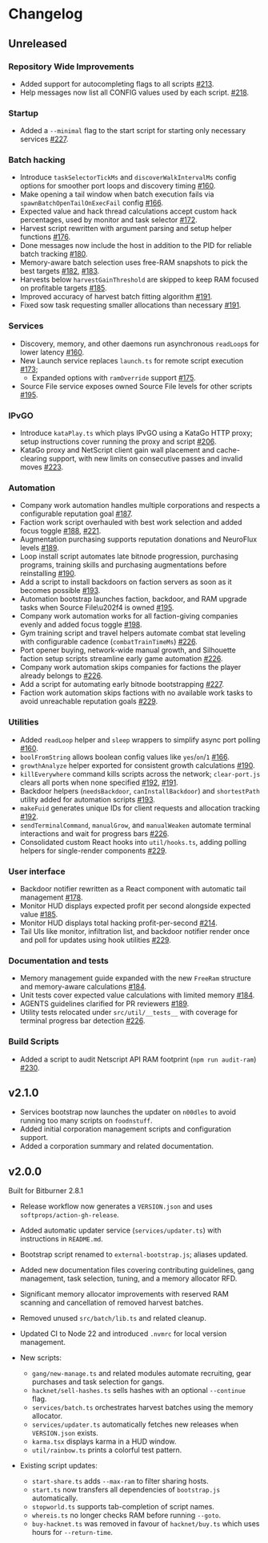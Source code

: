 # Changelog

## Unreleased

### Repository Wide Improvements

- Added support for autocompleting flags to all scripts [#213][pr-213].
- Help messages now list all CONFIG values used by each script. [#218][pr-218].

### Startup

- Added a `--minimal` flag to the start script for starting only necessary services [#227][pr-227].

### Batch hacking

- Introduce `taskSelectorTickMs` and `discoverWalkIntervalMs` config options for smoother port loops and discovery timing [#160][pr-160].
- Make opening a tail window when batch execution fails via `spawnBatchOpenTailOnExecFail` config [#166][pr-166].
- Expected value and hack thread calculations accept custom hack percentages, used by monitor and task selector [#172][pr-172].
- Harvest script rewritten with argument parsing and setup helper functions [#176][pr-176].
- Done messages now include the host in addition to the PID for reliable batch tracking [#180][pr-180].
- Memory-aware batch selection uses free-RAM snapshots to pick the best targets [#182][pr-182], [#183][pr-183].
- Harvests below `harvestGainThreshold` are skipped to keep RAM focused on profitable targets [#185][pr-185].
- Improved accuracy of harvest batch fitting algorithm [#191][pr-191].
- Fixed sow task requesting smaller allocations than necessary [#191][pr-191].

### Services

- Discovery, memory, and other daemons run asynchronous `readLoop`s for lower latency [#160][pr-160].
- New Launch service replaces `launch.ts` for remote script execution [#173][pr-173];
    - Expanded options with `ramOverride` support [#175][pr-175].
- Source File service exposes owned Source File levels for other scripts [#195][pr-195].

### IPvGO

- Introduce `kataPlay.ts` which plays IPvGO using a KataGo HTTP proxy; setup instructions cover running the proxy and script [#206][pr-206].
- KataGo proxy and NetScript client gain wall placement and cache-clearing support, with new limits on consecutive passes and invalid moves [#223][pr-223].

### Automation

- Company work automation handles multiple corporations and respects a configurable reputation goal [#187][pr-187].
- Faction work script overhauled with best work selection and added focus toggle [#188][pr-188], [#221][pr-221].
- Augmentation purchasing supports reputation donations and NeuroFlux levels [#189][pr-189].
- Loop install script automates late bitnode progression, purchasing programs, training skills and purchasing augmentations before reinstalling [#190][pr-190].
- Add a script to install backdoors on faction servers as soon as it becomes possible [#193][pr-193].
- Automation bootstrap launches faction, backdoor, and RAM upgrade tasks when Source File\u202f4 is owned [#195][pr-195].
- Company work automation works for all faction-giving companies evenly and added focus toggle [#198][pr-198].
- Gym training script and travel helpers automate combat stat leveling with configurable cadence (`combatTrainTimeMs`) [#226][pr-226].
- Port opener buying, network-wide manual growth, and Silhouette faction setup scripts streamline early game automation [#226][pr-226].
- Company work automation skips companies for factions the player already belongs to [#226][pr-226].
- Add a script for automating early bitnode bootstrapping [#227][pr-227].
- Faction work automation skips factions with no available work tasks to avoid unreachable reputation goals [#229][pr-229].

### Utilities

- Added `readLoop` helper and `sleep` wrappers to simplify async port polling [#160][pr-160].
- `boolFromString` allows boolean config values like `yes`/`on`/`1` [#166][pr-166].
- `growthAnalyze` helper exported for consistent growth calculations [#190][pr-190].
- `killEverywhere` command kills scripts across the network; `clear-port.js` clears all ports when none specified [#192][pr-192], [#191][pr-191].
- Backdoor helpers (`needsBackdoor`, `canInstallBackdoor`) and `shortestPath` utility added for automation scripts [#193][pr-193].
- `makeFuid` generates unique IDs for client requests and allocation tracking [#192][pr-192].
- `sendTerminalCommand`, `manualGrow`, and `manualWeaken` automate terminal interactions and wait for progress bars [#226][pr-226].
- Consolidated custom React hooks into `util/hooks.ts`, adding polling helpers for single-render components [#229][pr-229].

### User interface

- Backdoor notifier rewritten as a React component with automatic tail management [#178][pr-178].
- Monitor HUD displays expected profit per second alongside expected value [#185][pr-185].
- Monitor HUD displays total hacking profit-per-second [#214][pr-214].
- Tail UIs like monitor, infiltration list, and backdoor notifier render once and poll for updates using hook utilities [#229][pr-229].

### Documentation and tests

- Memory management guide expanded with the new `FreeRam` structure and memory-aware calculations [#184][pr-184].
- Unit tests cover expected value calculations with limited memory [#184][pr-184].
- AGENTS guidelines clarified for PR reviewers [#189][pr-189].
- Utility tests relocated under `src/util/__tests__` with coverage for terminal progress bar detection [#226][pr-226].

### Build Scripts

- Added a script to audit Netscript API RAM footprint (`npm run audit-ram`) [#230][pr-230].

[pr-160]: https://github.com/RadicalZephyr/bitburner-scripts/pull/160
[pr-166]: https://github.com/RadicalZephyr/bitburner-scripts/pull/166
[pr-172]: https://github.com/RadicalZephyr/bitburner-scripts/pull/172
[pr-173]: https://github.com/RadicalZephyr/bitburner-scripts/pull/173
[pr-174]: https://github.com/RadicalZephyr/bitburner-scripts/pull/174
[pr-175]: https://github.com/RadicalZephyr/bitburner-scripts/pull/175
[pr-176]: https://github.com/RadicalZephyr/bitburner-scripts/pull/176
[pr-177]: https://github.com/RadicalZephyr/bitburner-scripts/pull/177
[pr-178]: https://github.com/RadicalZephyr/bitburner-scripts/pull/178
[pr-180]: https://github.com/RadicalZephyr/bitburner-scripts/pull/180
[pr-181]: https://github.com/RadicalZephyr/bitburner-scripts/pull/181
[pr-182]: https://github.com/RadicalZephyr/bitburner-scripts/pull/182
[pr-183]: https://github.com/RadicalZephyr/bitburner-scripts/pull/183
[pr-184]: https://github.com/RadicalZephyr/bitburner-scripts/pull/184
[pr-185]: https://github.com/RadicalZephyr/bitburner-scripts/pull/185
[pr-186]: https://github.com/RadicalZephyr/bitburner-scripts/pull/186
[pr-187]: https://github.com/RadicalZephyr/bitburner-scripts/pull/187
[pr-188]: https://github.com/RadicalZephyr/bitburner-scripts/pull/188
[pr-189]: https://github.com/RadicalZephyr/bitburner-scripts/pull/189
[pr-190]: https://github.com/RadicalZephyr/bitburner-scripts/pull/190
[pr-191]: https://github.com/RadicalZephyr/bitburner-scripts/pull/191
[pr-192]: https://github.com/RadicalZephyr/bitburner-scripts/pull/192
[pr-193]: https://github.com/RadicalZephyr/bitburner-scripts/pull/193
[pr-195]: https://github.com/RadicalZephyr/bitburner-scripts/pull/195
[pr-198]: https://github.com/RadicalZephyr/bitburner-scripts/pull/198
[pr-206]: https://github.com/RadicalZephyr/bitburner-scripts/pull/206
[pr-213]: https://github.com/RadicalZephyr/bitburner-scripts/pull/213
[pr-214]: https://github.com/RadicalZephyr/bitburner-scripts/pull/214
[pr-218]: https://github.com/RadicalZephyr/bitburner-scripts/pull/218
[pr-221]: https://github.com/RadicalZephyr/bitburner-scripts/pull/221
[pr-223]: https://github.com/RadicalZephyr/bitburner-scripts/pull/223
[pr-226]: https://github.com/RadicalZephyr/bitburner-scripts/pull/226
[pr-227]: https://github.com/RadicalZephyr/bitburner-scripts/pull/227
[pr-229]: https://github.com/RadicalZephyr/bitburner-scripts/pull/229
[pr-230]: https://github.com/RadicalZephyr/bitburner-scripts/pull/230

## v2.1.0

- Services bootstrap now launches the updater on `n00dles` to avoid running too many scripts on `foodnstuff`.
- Added initial corporation management scripts and configuration support.
- Added a corporation summary and related documentation.

## v2.0.0

Built for Bitburner 2.8.1

- Release workflow now generates a `VERSION.json` and uses `softprops/action-gh-release`.
- Added automatic updater service (`services/updater.ts`) with instructions in `README.md`.
- Bootstrap script renamed to `external-bootstrap.js`; aliases updated.
- Added new documentation files covering contributing guidelines, gang management, task selection, tuning, and a memory allocator RFD.
- Significant memory allocator improvements with reserved RAM scanning and cancellation of removed harvest batches.
- Removed unused `src/batch/lib.ts` and related cleanup.
- Updated CI to Node 22 and introduced `.nvmrc` for local version management.

- New scripts:
    - `gang/new-manage.ts` and related modules automate recruiting, gear purchases and task selection for gangs.
    - `hacknet/sell-hashes.ts` sells hashes with an optional `--continue` flag.
    - `services/batch.ts` orchestrates harvest batches using the memory allocator.
    - `services/updater.ts` automatically fetches new releases when `VERSION.json` exists.
    - `karma.tsx` displays karma in a HUD window.
    - `util/rainbow.ts` prints a colorful test pattern.

- Existing script updates:
    - `start-share.ts` adds `--max-ram` to filter sharing hosts.
    - `start.ts` now transfers all dependencies of `bootstrap.js` automatically.
    - `stopworld.ts` supports tab-completion of script names.
    - `whereis.ts` no longer checks RAM before running `--goto`.
    - `buy-hacknet.ts` was removed in favour of `hacknet/buy.ts` which uses hours for `--return-time`.
